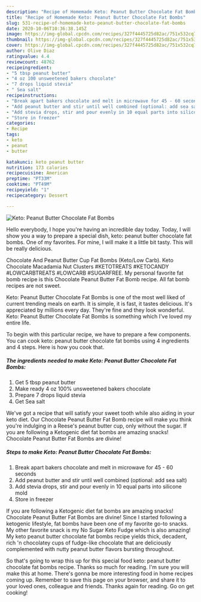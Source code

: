 ```yaml
---
description: "Recipe of Homemade Keto: Peanut Butter Chocolate Fat Bombs"
title: "Recipe of Homemade Keto: Peanut Butter Chocolate Fat Bombs"
slug: 531-recipe-of-homemade-keto-peanut-butter-chocolate-fat-bombs
date: 2020-10-06T10:36:38.145Z
image: https://img-global.cpcdn.com/recipes/327f4445725d82ac/751x532cq70/keto-peanut-butter-chocolate-fat-bombs-recipe-main-photo.jpg
thumbnail: https://img-global.cpcdn.com/recipes/327f4445725d82ac/751x532cq70/keto-peanut-butter-chocolate-fat-bombs-recipe-main-photo.jpg
cover: https://img-global.cpcdn.com/recipes/327f4445725d82ac/751x532cq70/keto-peanut-butter-chocolate-fat-bombs-recipe-main-photo.jpg
author: Olive Diaz
ratingvalue: 4.4
reviewcount: 48762
recipeingredient:
- "5 tbsp peanut butter"
- "4 oz 100 unsweetened bakers chocolate"
- "7 drops liquid stevia"
- " Sea salt"
recipeinstructions:
- "Break apart bakers chocolate and melt in microwave for 45 - 60 seconds"
- "Add peanut butter and stir until well combined (optional: add sea salt)"
- "Add stevia drops, stir and pour evenly in 10 equal parts into silicone mold"
- "Store in freezer"
categories:
- Recipe
tags:
- keto
- peanut
- butter

katakunci: keto peanut butter 
nutrition: 173 calories
recipecuisine: American
preptime: "PT33M"
cooktime: "PT49M"
recipeyield: "1"
recipecategory: Dessert

---
```



![Keto: Peanut Butter Chocolate Fat Bombs](https://img-global.cpcdn.com/recipes/327f4445725d82ac/751x532cq70/keto-peanut-butter-chocolate-fat-bombs-recipe-main-photo.jpg)

Hello everybody, I hope you're having an incredible day today. Today, I will show you a way to prepare a special dish, keto: peanut butter chocolate fat bombs. One of my favorites. For mine, I will make it a little bit tasty. This will be really delicious.

Chocolate And Peanut Butter Cup Fat Bombs (Keto/Low Carb). Keto Chocolate Macadamia Nut Clusters #KETOTREATS #KETOCANDY #LOWCARBTREATS #LOWCARB #SUGARFREE. My personal favorite fat bomb recipe is this Chocolate Peanut Butter Fat Bomb recipe. All fat bomb recipes are not sweet.

Keto: Peanut Butter Chocolate Fat Bombs is one of the most well liked of current trending meals on earth. It is simple, it is fast, it tastes delicious. It's appreciated by millions every day. They're fine and they look wonderful. Keto: Peanut Butter Chocolate Fat Bombs is something which I've loved my entire life.


To begin with this particular recipe, we have to prepare a few components. You can cook keto: peanut butter chocolate fat bombs using 4 ingredients and 4 steps. Here is how you cook that.

<!--inarticleads1-->

##### The ingredients needed to make Keto: Peanut Butter Chocolate Fat Bombs:

1. Get 5 tbsp peanut butter
1. Make ready 4 oz 100% unsweetened bakers chocolate
1. Prepare 7 drops liquid stevia
1. Get  Sea salt


We&#39;ve got a recipe that will satisfy your sweet tooth while also aiding in your keto diet. Our Chocolate Peanut Butter Fat Bomb recipe will make you think you&#39;re indulging in a Reese&#39;s peanut butter cup, only without the sugar. If you are following a Ketogenic diet fat bombs are amazing snacks! Chocolate Peanut Butter Fat Bombs are divine! 

<!--inarticleads2-->

##### Steps to make Keto: Peanut Butter Chocolate Fat Bombs:

1. Break apart bakers chocolate and melt in microwave for 45 - 60 seconds
1. Add peanut butter and stir until well combined (optional: add sea salt)
1. Add stevia drops, stir and pour evenly in 10 equal parts into silicone mold
1. Store in freezer


If you are following a Ketogenic diet fat bombs are amazing snacks! Chocolate Peanut Butter Fat Bombs are divine! Since I started following a ketogenic lifestyle, fat bombs have been one of my favorite go-to snacks. My other favorite snack is my No Sugar Keto Fudge which is also amazing! My keto peanut butter chocolate fat bombs recipe yields thick, decadent, rich &#39;n chocolatey cups of fudge-like chocolate that are deliciously complemented with nutty peanut butter flavors bursting throughout. 

So that's going to wrap this up for this special food keto: peanut butter chocolate fat bombs recipe. Thanks so much for reading. I'm sure you will make this at home. There's gonna be more interesting food in home recipes coming up. Remember to save this page on your browser, and share it to your loved ones, colleague and friends. Thanks again for reading. Go on get cooking!
